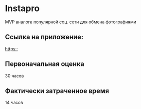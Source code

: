 # Instapro

MVP аналога популярной соц. сети для обмена фотографиями

## Ссылка на приложение:

[https::](https://ilmira260696.github.io/webdev-cw-instapro/)

## Первоначальная оценка

30 часов

## Фактически затраченное время

14 часов
